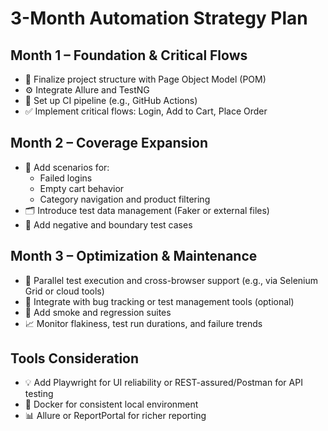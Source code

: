 # 3-Month Automation Strategy Plan

## Month 1 – Foundation & Critical Flows
- 🔧 Finalize project structure with Page Object Model (POM)
- ⚙️ Integrate Allure and TestNG
- 🔐 Set up CI pipeline (e.g., GitHub Actions)
- ✅ Implement critical flows: Login, Add to Cart, Place Order

## Month 2 – Coverage Expansion
- 🧪 Add scenarios for:
    - Failed logins
    - Empty cart behavior
    - Category navigation and product filtering
- 🗂 Introduce test data management (Faker or external files)
- 🧼 Add negative and boundary test cases

## Month 3 – Optimization & Maintenance
- 🧵 Parallel test execution and cross-browser support (e.g., via Selenium Grid or cloud tools)
- 🔄 Integrate with bug tracking or test management tools (optional)
- 🔁 Add smoke and regression suites
- 📈 Monitor flakiness, test run durations, and failure trends

## Tools Consideration
- 💡 Add Playwright for UI reliability or REST-assured/Postman for API testing
- 🔧 Docker for consistent local environment
- 📊 Allure or ReportPortal for richer reporting